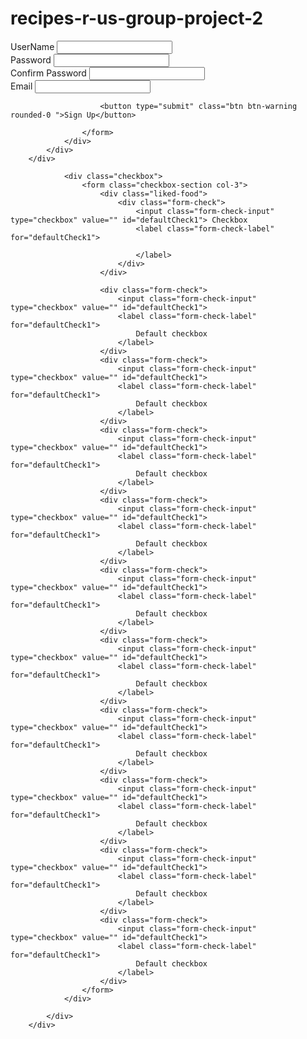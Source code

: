 # recipes-r-us-group-project-2

<div class="container">
            <div class="row">
                <div class="account-info">
                    <form>
                        <div class="form-group">
                            <label for="exampleInputEmail1">UserName</label>
                            <input type="userName" class="form-control rounded-0" id="user-name"
                                aria-describedby="userName">
                            <small id="emailHelp" class="form-text text-muted"></small>
                        </div>
                        <div class="form-group">
                            <label for="exampleInputPassword1">Password</label>
                            <input type="password" class="form-control rounded-0" id="exampleInputPassword1">
                        </div>
                        <div class="form-group">
                            <label for="exampleInputEmail1">Confirm Password</label>
                            <input type="password-confirm" class="form-control rounded-0" id="password-confirm"
                                aria-describedby="emailHelp">
                            <small id="emailHelp" class="form-text text-muted"></small>
                        </div>
                        <div class="form-group">
                            <label for="email">Email</label>
                            <input type="email" class="form-control rounded-0" id="email">
                        </div>

                        <button type="submit" class="btn btn-warning rounded-0 ">Sign Up</button>

                    </form>
                </div>
            </div>
        </div>



<div class="container">
            <div class="row">

                <div class="checkbox">
                    <form class="checkbox-section col-3">
                        <div class="liked-food">
                            <div class="form-check">
                                <input class="form-check-input" type="checkbox" value="" id="defaultCheck1"> Checkbox
                                <label class="form-check-label" for="defaultCheck1">

                                </label>
                            </div>
                        </div>

                        <div class="form-check">
                            <input class="form-check-input" type="checkbox" value="" id="defaultCheck1">
                            <label class="form-check-label" for="defaultCheck1">
                                Default checkbox
                            </label>
                        </div>
                        <div class="form-check">
                            <input class="form-check-input" type="checkbox" value="" id="defaultCheck1">
                            <label class="form-check-label" for="defaultCheck1">
                                Default checkbox
                            </label>
                        </div>
                        <div class="form-check">
                            <input class="form-check-input" type="checkbox" value="" id="defaultCheck1">
                            <label class="form-check-label" for="defaultCheck1">
                                Default checkbox
                            </label>
                        </div>
                        <div class="form-check">
                            <input class="form-check-input" type="checkbox" value="" id="defaultCheck1">
                            <label class="form-check-label" for="defaultCheck1">
                                Default checkbox
                            </label>
                        </div>
                        <div class="form-check">
                            <input class="form-check-input" type="checkbox" value="" id="defaultCheck1">
                            <label class="form-check-label" for="defaultCheck1">
                                Default checkbox
                            </label>
                        </div>
                        <div class="form-check">
                            <input class="form-check-input" type="checkbox" value="" id="defaultCheck1">
                            <label class="form-check-label" for="defaultCheck1">
                                Default checkbox
                            </label>
                        </div>
                        <div class="form-check">
                            <input class="form-check-input" type="checkbox" value="" id="defaultCheck1">
                            <label class="form-check-label" for="defaultCheck1">
                                Default checkbox
                            </label>
                        </div>
                        <div class="form-check">
                            <input class="form-check-input" type="checkbox" value="" id="defaultCheck1">
                            <label class="form-check-label" for="defaultCheck1">
                                Default checkbox
                            </label>
                        </div>
                        <div class="form-check">
                            <input class="form-check-input" type="checkbox" value="" id="defaultCheck1">
                            <label class="form-check-label" for="defaultCheck1">
                                Default checkbox
                            </label>
                        </div>
                        <div class="form-check">
                            <input class="form-check-input" type="checkbox" value="" id="defaultCheck1">
                            <label class="form-check-label" for="defaultCheck1">
                                Default checkbox
                            </label>
                        </div>
                    </form>
                </div>

            </div>
        </div>
